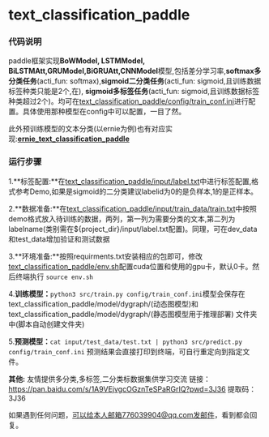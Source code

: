 # text_classification_paddle

### 代码说明

paddle框架实现**BoWModel, LSTMModel, BiLSTMAtt,GRUModel,BiGRUAtt,CNNModel**模型,包括差分学习率,**softmax多分类任务**(acti_fun: softmax),**sigmoid二分类任务**(acti_fun: sigmoid,且训练数据标签种类只能是2个,在), **sigmoid多标签任务**(acti_fun: sigmoid,且训练数据标签种类超过2个)。均可在[text_classification_paddle/config/train_conf.ini](https://github.com/JMDang/text_classification_paddle/blob/main/text_classification_paddle/config/train_conf.ini)进行配置。具体使用那种模型在config中可以配置，一目了然。

此外预训练模型的文本分类(以ernie为例)也有对应实现:[**ernie_text_classification_paddle**](https://github.com/JMDang/ernie_text_classification_paddle)

### 运行步骤

1.**标签配置:**在[text_classification_paddle/input/label.txt](https://github.com/JMDang/text_classification_paddle/blob/main/text_classification_paddle/input/label.txt)中进行标签配置,格式参考Demo,如果是sigmoid的二分类建议labelid为0的是负样本,1的是正样本。

2.**数据准备:**在[text_classification_paddle/input/train_data/train.txt](https://github.com/JMDang/text_classification_paddle/blob/main/text_classification_paddle/input/train_data/train.txt)中按照demo格式放入待训练的数据，两列，第一列为需要分类的文本,第二列为labelname(类别需在${project_dir}/input/label.txt配置)。同理，可在dev_data和test_data增加验证和测试数据

3.**环境准备:**按照requirments.txt安装相应的包即可，修改[text_classification_paddle/env.sh](https://github.com/JMDang/text_classification_paddle/blob/main/text_classification_paddle/env.sh)配置cuda位置和使用的gpu卡，默认0卡。然后终端执行 `source env.sh `

4.**训练模型：**`python3 src/train.py config/train_conf.ini`模型会保存在text_classification_paddle/model/dygraph/(动态图模型)和text_classification_paddle/model/dygraph/(静态图模型用于推理部署) 文件夹中(脚本自动创建文件夹)

5.**预测模型：**`cat input/test_data/test.txt | python3 src/predict.py config/train_conf.ini` 预测结果会直接打印到终端，可自行重定向到指定文件。

**其他:** 友情提供多分类,多标签,二分类标数据集供学习交流
链接：https://pan.baidu.com/s/1A9VEjvgcOGznTeSPaRGrIQ?pwd=3J36 
提取码：3J36 

如果遇到任何问题，可以给本人邮箱776039904@qq.com发邮件，看到都会回复。

